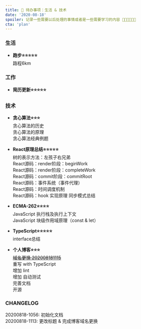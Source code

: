 ```yaml
---
title: 📜 待办事项：生活 & 技术
date: '2020-08-18'
spoiler: 记录一些需要以后处理的事情或者是一些需要学习的内容 💪💪💪💪💪💪
cta: 'plan'
---
```


### 生活  
- **跑步⭐⭐⭐⭐⭐**  
路程6km

### 工作  
- **简历更新⭐⭐⭐⭐⭐**  

### 技术
- **贪心算法⭐⭐⭐**  
贪心算法的历史  
贪心算法的原理  
贪心算法经典例题  

- **React原理总结⭐⭐⭐⭐⭐**  
树的表示方法：左孩子右兄弟  
React源码：render阶段：beginWork  
React源码：render阶段：completeWork  
React源码：commit阶段：commitRoot  
React源码：事件系统（事件代理）  
React源码：时间调度机制    
React源码：hook 实现原理
同步模式总结  

- **ECMA-262⭐⭐⭐⭐**  
JavaScript 执行栈及执行上下文  
JavaScript 块级作用域原理（const & let）   

- **TypeScript⭐⭐⭐⭐⭐**  
interface总结  

- **个人博客⭐⭐⭐**  
~~[域名更换 202008181115](http://www.shifeiqi.top)~~   
重写 with TypeScript  
增加 lint  
增加 自动测试    
完善文档  
开源  

### CHANGELOG
20200818-1056: 初始化文档  
20200818-1113: 更改标题 & 完成博客域名更换